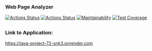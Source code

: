 ### Web Page Analyzer
[![Actions Status](https://github.com/faraway10/java-project-72/actions/workflows/hexlet-check.yml/badge.svg)](https://github.com/faraway10/java-project-72/actions) [![Actions Status](https://github.com/faraway10/java-project-72/actions/workflows/custom-check.yml/badge.svg)](https://github.com/faraway10/java-project-72/actions) [![Maintainability](https://api.codeclimate.com/v1/badges/8ee6b22091771ae31994/maintainability)](https://codeclimate.com/github/faraway10/java-project-72/maintainability) [![Test Coverage](https://api.codeclimate.com/v1/badges/8ee6b22091771ae31994/test_coverage)](https://codeclimate.com/github/faraway10/java-project-72/test_coverage)
##
### Link to Application:
https://java-project-72-snk3.onrender.com